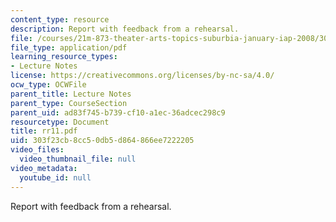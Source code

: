 ```yaml
---
content_type: resource
description: Report with feedback from a rehearsal.
file: /courses/21m-873-theater-arts-topics-suburbia-january-iap-2008/303f23cb8cc50db5d864866ee7222205_rr11.pdf
file_type: application/pdf
learning_resource_types:
- Lecture Notes
license: https://creativecommons.org/licenses/by-nc-sa/4.0/
ocw_type: OCWFile
parent_title: Lecture Notes
parent_type: CourseSection
parent_uid: ad83f745-b739-cf10-a1ec-36adcec298c9
resourcetype: Document
title: rr11.pdf
uid: 303f23cb-8cc5-0db5-d864-866ee7222205
video_files:
  video_thumbnail_file: null
video_metadata:
  youtube_id: null
---
```

Report with feedback from a rehearsal.